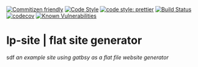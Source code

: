 [![Commitizen friendly](https://img.shields.io/badge/commitizen-friendly-brightgreen.svg)](http://commitizen.github.io/cz-cli/)
[![Code Style](https://badgen.net/badge/code%20style/airbnb/ff5a5f?icon=airbnb)](https://github.com/airbnb/javascript)
[![code style: prettier](https://img.shields.io/badge/code_style-prettier-ff69b4.svg?style=flat-square)](https://github.com/prettier/prettier)
[![Build Status](https://travis-ci.com/Loonz206/lp-site.svg?branch=master)](https://travis-ci.com/Loonz206/lp-site)
[![codecov](https://codecov.io/gh/Loonz206/lp-site/branch/master/graph/badge.svg)](https://codecov.io/gh/Loonz206/lp-site)
[![Known Vulnerabilities](https://snyk.io/test/github/Loonz206/lp-site/badge.svg)](https://snyk.io/test/github/Loonz206/lp-site)

# lp-site | flat site generator

sdf
_an example site using gatbsy as a flat file website generator_

